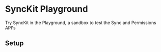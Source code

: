 # SyncKit Playground

Try SyncKit in the Playground, a sandbox to test the Sync and Permissions API's 

## Setup
